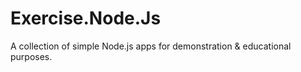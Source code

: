 Exercise.Node.Js
================

A collection of simple Node.js apps for demonstration &amp; educational purposes.
